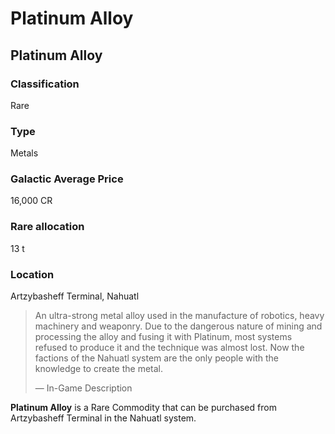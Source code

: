 # Platinum Alloy
## Platinum Alloy

### Classification

Rare

### Type

Metals

### Galactic Average Price

16,000 CR

### Rare allocation

13 t

### Location

Artzybasheff Terminal, Nahuatl

> 
> 
> An ultra-strong metal alloy used in the manufacture of robotics, heavy machinery and weaponry. Due to the dangerous nature of mining and processing the alloy and fusing it with Platinum, most systems refused to produce it and the technique was almost lost. Now the factions of the Nahuatl system are the only people with the knowledge to create the metal.
> 
> 
> — In-Game Description
> 

**Platinum Alloy** is a Rare Commodity that can be purchased from Artzybasheff Terminal in the Nahuatl system.